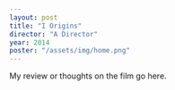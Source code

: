 ```yaml
---
layout: post
title: "I Origins"
director: "A Director"
year: 2014
poster: "/assets/img/home.png"
---
```


My review or thoughts on the film go here.
